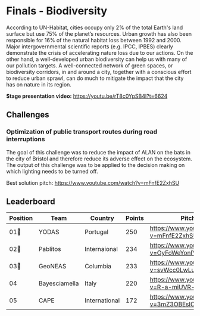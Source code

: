 # Finals - Biodiversity
According to UN-Habitat, cities occupy only 2% of the total Earth's land surface but use 75% of the planet’s resources. Urban growth has also been responsible for 16% of the natural habitat loss between 1992 and 2000. Major intergovernmental scientific reports  (e.g. IPCC, IPBES) clearly demonstrate the crisis of accelerating nature loss due to our actions. On the other hand, a well-developed urban biodiversity can help us with many of our pollution targets. A well-connected network of green spaces, or biodiversity corridors, in and around a city, together with a conscious effort to reduce urban sprawl, can do much to mitigate the impact that the city has on nature in its region.

**Stage presentation video:**
https://youtu.be/rT8c0YpSB4I?t=6624

## Challenges

### Optimization of public transport routes during road interruptions
The goal of this challenge was to reduce the impact of ALAN on the bats in the city of Bristol and therefore reduce its adverse effect on the ecosystem. The output of this challenge was to be applied to the decision making on which lighting needs to be turned off.

Best solution pitch: https://www.youtube.com/watch?v=mFnfE2ZxhSU

## Leaderboard

|Position|Team                          |Country       |Points|Pitch Video                                 |
|--------|------------------------------|--------------|------|--------------------------------------------|
|01🥇    |YODAS                         |Portugal      |250   |https://www.youtube.com/watch?v=mFnfE2ZxhSU |
|02🥈    |Pablitos                      |Internaional  |234   |https://www.youtube.com/watch?v=OyFoWeYonlY |
|03🥉    |GeoNEAS                       |Columbia      |233   |https://www.youtube.com/watch?v=svWcc0LwLu4 |
|04      |Bayesciamella                 |Italy         |220   |https://www.youtube.com/watch?v=R-a-miUVR-w |
|05      |CAPE                          |International |172   |https://www.youtube.com/watch?v=3mZ3OBEsIOw |